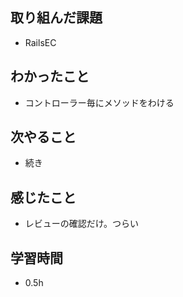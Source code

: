 ## 取り組んだ課題
- RailsEC

## わかったこと
- コントローラー毎にメソッドをわける

## 次やること
- 続き

## 感じたこと
- レビューの確認だけ。つらい

## 学習時間
- 0.5h
